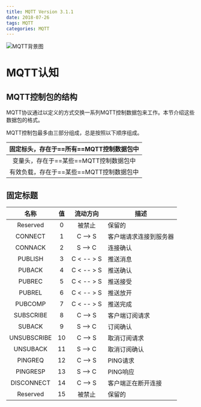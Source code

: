 ```yaml
---
title: MQTT Version 3.1.1
date: 2018-07-26
tags: MQTT
categories: MQTT
---
```


![MQTT背景图](/home/james/workspace/thingsboard/doc/pic/MQTT_banner.jpg)



# MQTT认知



## MQTT控制包的结构

MQTT协议通过以定义的方式交换一系列MQTT控制数据包来工作。本节介绍这些数据包的格式。 

MQTT控制包最多由三部分组成，总是按照以下顺序组成。

| **固定标头，存在于==所有==MQTT控制数据包中** |
| :------------------------------------------: |
|    变量头，存在于==某些==MQTT控制数据包中    |
|   有效负载，存在于==某些==MQTT控制数据包中   |



## 固定标题

|    名称     |  值  |  流动方向  | 描述                   |
| :---------: | :--: | :--------: | ---------------------- |
|  Reserved   |  0   |   被禁止   | 保留的                 |
|   CONNECT   |  1   |  C --> S   | 客户端请求连接到服务器 |
|   CONNACK   |  2   |  S --> C   | 连接确认               |
|   PUBLISH   |  3   | C < -- > S | 推送消息               |
|   PUBACK    |  4   | C < -- > S | 推送确认               |
|   PUBREC    |  5   | C < -- > S | 推送接受               |
|   PUBREL    |  6   | C < -- > S | 推送放开               |
|   PUBCOMP   |  7   | C < -- > S | 推送完成               |
|  SUBSCRIBE  |  8   |  C --> S   | 客户端订阅请求         |
|   SUBACK    |  9   |  S --> C   | 订阅确认               |
| UNSUBSCRIBE |  10  |  C --> S   | 取消订阅请求           |
|  UNSUBACK   |  11  |  S --> C   | 取消订阅确认           |
|   PINGREQ   |  12  |  C --> S   | PING请求               |
|  PINGRESP   |  13  |  S --> C   | PING响应               |
| DISCONNECT  |  14  |  C --> S   | 客户端正在断开连接     |
|  Reserved   |  15  |   被禁止   | 保留的                 |

